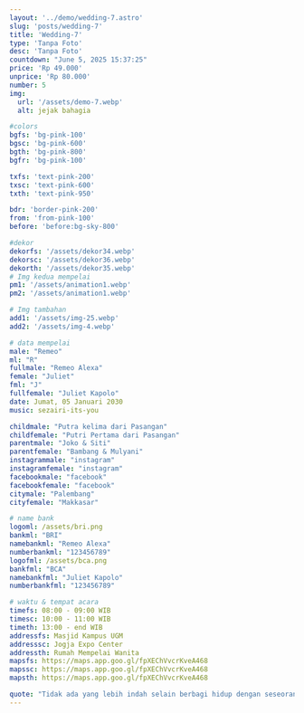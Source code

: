 ```yaml
---
layout: '../demo/wedding-7.astro'
slug: 'posts/wedding-7'
title: 'Wedding-7'
type: 'Tanpa Foto'
desc: 'Tanpa Foto'
countdown: "June 5, 2025 15:37:25"
price: 'Rp 49.000'
unprice: 'Rp 80.000'
number: 5
img:
  url: '/assets/demo-7.webp'
  alt: jejak bahagia

#colors
bgfs: 'bg-pink-100'
bgsc: 'bg-pink-600'
bgth: 'bg-pink-800'
bgfr: 'bg-pink-100'

txfs: 'text-pink-200'
txsc: 'text-pink-600'
txth: 'text-pink-950'

bdr: 'border-pink-200'
from: 'from-pink-100'
before: 'before:bg-sky-800'

#dekor
dekorfs: '/assets/dekor34.webp'
dekorsc: '/assets/dekor36.webp'
dekorth: '/assets/dekor35.webp'
# Img kedua mempelai
pm1: '/assets/animation1.webp'
pm2: '/assets/animation1.webp'

# Img tambahan
add1: '/assets/img-25.webp'
add2: '/assets/img-4.webp'

# data mempelai
male: "Remeo"
ml: "R"
fullmale: "Remeo Alexa"
female: "Juliet"
fml: "J"
fullfemale: "Juliet Kapolo"
date: Jumat, 05 Januari 2030
music: sezairi-its-you

childmale: "Putra kelima dari Pasangan"
childfemale: "Putri Pertama dari Pasangan"
parentmale: "Joko & Siti"
parentfemale: "Bambang & Mulyani"
instagrammale: "instagram"
instagramfemale: "instagram"
facebookmale: "facebook"
facebookfemale: "facebook"
citymale: "Palembang"
cityfemale: "Makkasar"

# name bank
logoml: /assets/bri.png
bankml: "BRI"
namebankml: "Remeo Alexa"
numberbankml: "123456789"
logofml: /assets/bca.png
bankfml: "BCA"
namebankfml: "Juliet Kapolo"
numberbankfml: "123456789"

# waktu & tempat acara
timefs: 08:00 - 09:00 WIB
timesc: 10:00 - 11:00 WIB
timeth: 13:00 - end WIB
addressfs: Masjid Kampus UGM
addresssc: Jogja Expo Center
addressth: Rumah Mempelai Wanita
mapsfs: https://maps.app.goo.gl/fpXEChVvcrKveA468 
mapssc: https://maps.app.goo.gl/fpXEChVvcrKveA468
mapsth: https://maps.app.goo.gl/fpXEChVvcrKveA468

quote: "Tidak ada yang lebih indah selain berbagi hidup dengan seseorang yang mengerti dan mendukungmu tanpa syarat.  Dan tidak ada perasaan yang lebih indah selain menemukan seseorang yang menjadi tempat pulang terbaik."
---
```

